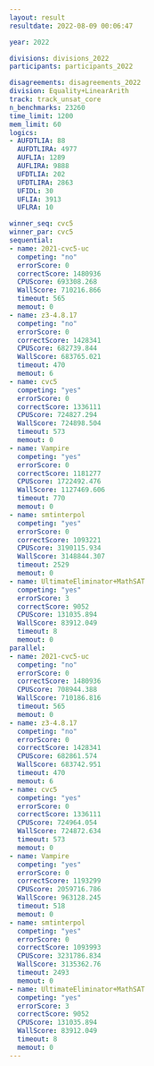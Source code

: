 ```yaml
---
layout: result
resultdate: 2022-08-09 00:06:47

year: 2022

divisions: divisions_2022
participants: participants_2022

disagreements: disagreements_2022
division: Equality+LinearArith
track: track_unsat_core
n_benchmarks: 23260
time_limit: 1200
mem_limit: 60
logics:
- AUFDTLIA: 88
  AUFDTLIRA: 4977
  AUFLIA: 1289
  AUFLIRA: 9888
  UFDTLIA: 202
  UFDTLIRA: 2863
  UFIDL: 30
  UFLIA: 3913
  UFLRA: 10

winner_seq: cvc5
winner_par: cvc5
sequential:
- name: 2021-cvc5-uc
  competing: "no"
  errorScore: 0
  correctScore: 1480936
  CPUScore: 693308.268
  WallScore: 710216.866
  timeout: 565
  memout: 0
- name: z3-4.8.17
  competing: "no"
  errorScore: 0
  correctScore: 1428341
  CPUScore: 682739.844
  WallScore: 683765.021
  timeout: 470
  memout: 6
- name: cvc5
  competing: "yes"
  errorScore: 0
  correctScore: 1336111
  CPUScore: 724827.294
  WallScore: 724898.504
  timeout: 573
  memout: 0
- name: Vampire
  competing: "yes"
  errorScore: 0
  correctScore: 1181277
  CPUScore: 1722492.476
  WallScore: 1127469.606
  timeout: 770
  memout: 0
- name: smtinterpol
  competing: "yes"
  errorScore: 0
  correctScore: 1093221
  CPUScore: 3190115.934
  WallScore: 3148844.307
  timeout: 2529
  memout: 0
- name: UltimateEliminator+MathSAT
  competing: "yes"
  errorScore: 3
  correctScore: 9052
  CPUScore: 131035.894
  WallScore: 83912.049
  timeout: 8
  memout: 0
parallel:
- name: 2021-cvc5-uc
  competing: "no"
  errorScore: 0
  correctScore: 1480936
  CPUScore: 708944.388
  WallScore: 710186.816
  timeout: 565
  memout: 0
- name: z3-4.8.17
  competing: "no"
  errorScore: 0
  correctScore: 1428341
  CPUScore: 682861.574
  WallScore: 683742.951
  timeout: 470
  memout: 6
- name: cvc5
  competing: "yes"
  errorScore: 0
  correctScore: 1336111
  CPUScore: 724964.054
  WallScore: 724872.634
  timeout: 573
  memout: 0
- name: Vampire
  competing: "yes"
  errorScore: 0
  correctScore: 1193299
  CPUScore: 2059716.786
  WallScore: 963128.245
  timeout: 518
  memout: 0
- name: smtinterpol
  competing: "yes"
  errorScore: 0
  correctScore: 1093993
  CPUScore: 3231786.834
  WallScore: 3135362.76
  timeout: 2493
  memout: 0
- name: UltimateEliminator+MathSAT
  competing: "yes"
  errorScore: 3
  correctScore: 9052
  CPUScore: 131035.894
  WallScore: 83912.049
  timeout: 8
  memout: 0
---
```

